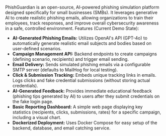 PhishGuardian is an open-source, AI-powered phishing simulation platform designed specifically for small businesses (SMBs). It leverages generative AI to create realistic phishing emails, allowing organizations to train their employees, track responses, and improve overall cybersecurity awareness in a safe, controlled environment.
Features (Current Demo State):
*   **AI-Generated Phishing Emails:** Utilizes OpenAI's API (GPT-4o) to automatically generate realistic email subjects and bodies based on user-defined scenarios.
*   **Campaign Management API:** Backend endpoints to create campaigns (defining scenario, recipients) and trigger email sending.
*   **Email Delivery:** Sends simulated phishing emails via a configurable SMTP server (defaults to MailHog for local testing).
*   **Click & Submission Tracking:** Embeds unique tracking links in emails. Logs clicks and fake credential submissions (without storing actual credentials).
*   **AI-Generated Feedback:** Provides immediate educational feedback (phishing tips generated by AI) to users after they submit credentials on the fake login page.
*   **Basic Reporting Dashboard:** A simple web page displaying key statistics (recipients, clicks, submissions, rates) for a specific campaign, including a visual chart.
*   **Dockerized Deployment:** Uses Docker Compose for easy setup of the backend, database, and email catching service.
